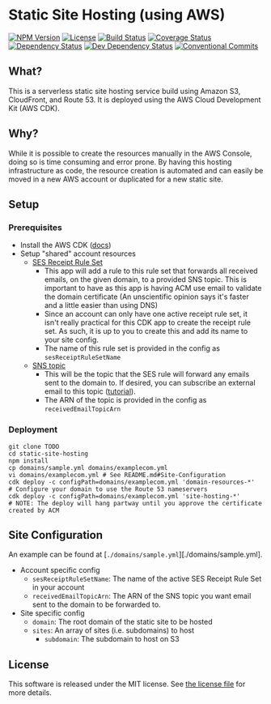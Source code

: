 # Static Site Hosting (using AWS)

[![NPM Version](https://img.shields.io/npm/v/static-site-hosting.svg)](https://www.npmjs.com/package/static-site-hosting)
[![License](https://img.shields.io/github/license/onebytegone/static-site-hosting.svg)](./LICENSE)
[![Build Status](https://travis-ci.com/onebytegone/static-site-hosting.svg?branch=master)](https://travis-ci.com/onebytegone/static-site-hosting)
[![Coverage Status](https://coveralls.io/repos/github/onebytegone/static-site-hosting/badge.svg?branch=master)](https://coveralls.io/github/onebytegone/static-site-hosting?branch=master)
[![Dependency Status](https://david-dm.org/onebytegone/static-site-hosting.svg)](https://david-dm.org/onebytegone/static-site-hosting)
[![Dev Dependency Status](https://david-dm.org/onebytegone/static-site-hosting/dev-status.svg)](https://david-dm.org/onebytegone/static-site-hosting#info=devDependencies&view=table)
[![Conventional Commits](https://img.shields.io/badge/Conventional%20Commits-1.0.0-yellow.svg)](https://conventionalcommits.org)

## What?

This is a serverless static site hosting service build using Amazon S3, CloudFront, and
Route 53. It is deployed using the AWS Cloud Development Kit (AWS CDK).

## Why?

While it is possible to create the resources manually in the AWS Console, doing so is time
consuming and error prone. By having this hosting infrastructure as code, the resource
creation is automated and can easily be moved in a new AWS account or duplicated for a new
static site.

## Setup

### Prerequisites

   * Install the AWS CDK ([docs][cdk-getting-started])
   * Setup "shared" account resources
      * [SES Receipt Rule Set][ses-receipt-rule-set]
         * This app will add a rule to this rule set that forwards all received emails, on
           the given domain, to a provided SNS topic. This is important to have as  this
           app is having ACM use email to validate the domain certificate (An unscientific
           opinion says it's faster and a little easier than using DNS)
         * Since an account can only have one active receipt rule set, it isn't really
           practical for this CDK app to create the receipt rule set. As such, it is up to
           you to create this and add its name to your site config.
         * The name of this rule set is provided in the config as `sesReceiptRuleSetName`
      * [SNS topic][sns-topic]
         * This will be the topic that the SES rule will forward any emails sent to the
           domain to. If desired, you can subscribe an external email to this topic
           ([tutorial][sns-email-subscription]).
         * The ARN of the topic is provided in the config as `receivedEmailTopicArn`


[cdk-getting-started]: https://docs.aws.amazon.com/cdk/latest/guide/getting_started.html
[ses-receipt-rule-set]: https://docs.aws.amazon.com/ses/latest/DeveloperGuide/receiving-email-receipt-rule-set.html
[sns-topic]: https://docs.aws.amazon.com/sns/latest/dg/sns-tutorial-create-topic.html
[sns-email-subscription]: https://docs.aws.amazon.com/sns/latest/dg/sns-tutorial-create-subscribe-endpoint-to-topic.html

### Deployment

```
git clone TODO
cd static-site-hosting
npm install
cp domains/sample.yml domains/examplecom.yml
vi domains/examplecom.yml # See README.md#Site-Configuration
cdk deploy -c configPath=domains/examplecom.yml 'domain-resources-*'
# Configure your domain to use the Route 53 nameservers
cdk deploy -c configPath=domains/examplecom.yml 'site-hosting-*'
# NOTE: The deploy will hang partway until you approve the certificate created by ACM
```

## Site Configuration

An example can be found at [`./domains/sample.yml`][./domains/sample.yml].

   * Account specific config
      * `sesReceiptRuleSetName`: The name of the active SES Receipt Rule Set in your
        account
      * `receivedEmailTopicArn`: The ARN of the SNS topic you want email sent to the
        domain to be forwarded to.
   * Site specific config
      * `domain`: The root domain of the static site to be hosted
      * `sites`: An array of sites (i.e. subdomains) to host
         * `subdomain`: The subdomain to host on S3

## License

This software is released under the MIT license. See [the license file](LICENSE) for more
details.
